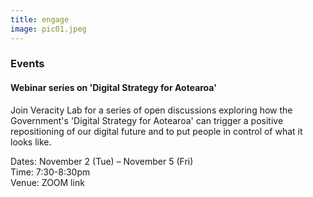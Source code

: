 ```yaml
---
title: engage
image: pic01.jpeg
---
```

<section>
	<h3 class="major">Events</h3>
	<h4> Webinar series on 'Digital Strategy for Aotearoa'</h4>
    <p>Join Veracity Lab for a series of open discussions exploring how the Government's 'Digital Strategy for Aotearoa' can trigger a positive repositioning of our digital future and to put people in control of what it looks like.</p>
    <p> Dates:	November 2 (Tue) – November  5 (Fri) <br>
    Time: 7:30-8:30pm <br>
    Venue: ZOOM link</p>

</section>
<!-- 
<section>
	<h3 class="major">Enroll</h3>
    <p>student notices/ scholarships etc</p>
</section>

<section>
	<h3 class="major">Training</h3>
    <p>webinars etc</p>
</section> -->
